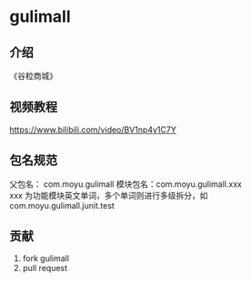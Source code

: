 # gulimall

## 介绍

《谷粒商城》

## 视频教程

https://www.bilibili.com/video/BV1np4y1C7Y

## 包名规范

父包名： com.moyu.gulimall
模块包名：com.moyu.gulimall.xxx   
    xxx 为功能模块英文单词，多个单词则进行多级拆分，如com.moyu.gulimall.junit.test

## 贡献

1. fork gulimall
2. pull request
